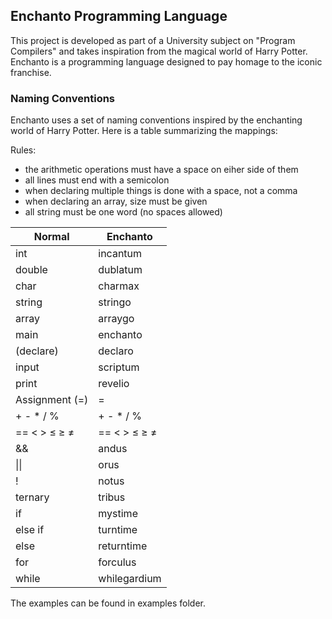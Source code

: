 ## Enchanto Programming Language

This project is developed as part of a University subject on "Program Compilers" and takes inspiration from the magical world of Harry Potter.
Enchanto is a programming language designed to pay homage to the iconic franchise.

### Naming Conventions

Enchanto uses a set of naming conventions inspired by the enchanting world of Harry Potter. Here is a table summarizing the mappings:

Rules:
- the arithmetic operations must have a space on eiher side of them
- all lines must end with a semicolon
- when declaring multiple things is done with a space, not a comma
- when declaring an array, size must be given
- all string must be one word (no spaces allowed)

| Normal | Enchanto |
| --- | --- | 
| int | incantum |
| double | dublatum |
| char | charmax | 
| string | stringo |
| array | arraygo | 
| main | enchanto | 
| (declare) | declaro |
| input | scriptum | 
| print | revelio |
| Assignment (=) | = |
| + - * / % | + - * / % | 
| == < > ≤ ≥ ≠ | == < > ≤ ≥ ≠ | 
| && | andus |
| \|\| | orus | 
| ! | notus |
| ternary | tribus |
| if | mystime |
| else if | turntime |
| else | returntime | 
| for | forculus | 
| while | whilegardium | 

The examples can be found in examples folder.